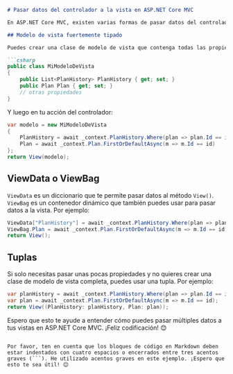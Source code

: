 

```markdown
# Pasar datos del controlador a la vista en ASP.NET Core MVC

En ASP.NET Core MVC, existen varias formas de pasar datos del controlador a la vista. Aquí te menciono algunas:

## Modelo de vista fuertemente tipado

Puedes crear una clase de modelo de vista que contenga todas las propiedades que necesitas pasar a la vista. Luego, puedes pasar una instancia de esta clase al método `View()`. Por ejemplo:

```csharp
public class MiModeloDeVista
{
    public List<PlanHistory> PlanHistory { get; set; }
    public Plan Plan { get; set; }
    // otras propiedades
}
```

Y luego en tu acción del controlador:

```csharp
var modelo = new MiModeloDeVista
{
    PlanHistory = await _context.PlanHistory.Where(plan => plan.Id == id).Include(a => a.Plan).ToListAsync(),
    Plan = await _context.Plan.FirstOrDefaultAsync(m => m.Id == id)
};
return View(modelo);
```

## ViewData o ViewBag

`ViewData` es un diccionario que te permite pasar datos al método `View()`. `ViewBag` es un contenedor dinámico que también puedes usar para pasar datos a la vista. Por ejemplo:

```csharp
ViewData["PlanHistory"] = await _context.PlanHistory.Where(plan => plan.Id == id).Include(a => a.Plan).ToListAsync();
ViewBag.Plan = await _context.Plan.FirstOrDefaultAsync(m => m.Id == id);
return View();
```

## Tuplas

Si solo necesitas pasar unas pocas propiedades y no quieres crear una clase de modelo de vista completa, puedes usar una tupla. Por ejemplo:

```csharp
var planHistory = await _context.PlanHistory.Where(plan => plan.Id == id).Include(a => a.Plan).ToListAsync();
var plan = await _context.Plan.FirstOrDefaultAsync(m => m.Id == id);
return View((PlanHistory: planHistory, Plan: plan));
```

Espero que esto te ayude a entender cómo puedes pasar múltiples datos a tus vistas en ASP.NET Core MVC. ¡Feliz codificación! 😊
```

Por favor, ten en cuenta que los bloques de código en Markdown deben estar indentados con cuatro espacios o encerrados entre tres acentos graves (```). He utilizado acentos graves en este ejemplo. ¡Espero que esto te sea útil! 😊
